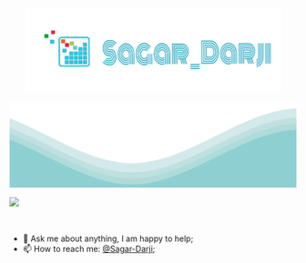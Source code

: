 <p align="center">
  <img src="https://github.com/Sagar-Darji/Sagar-Darji/blob/main/logo.png" width="450" height="150">
</p>	
<img src="https://github.com/Sagar-Darji/Sagar-Darji/blob/main/wave.svg" width="100%" height="150">


![](https://visitor-badge.glitch.me/badge?page_id=Sagar-Darji.Sagar-Darji)

<br />
  
- 💬 Ask me about anything, I am happy to help;
- 📫 How to reach me: [@Sagar-Darji](Sagardarji85301@gmail.com);
